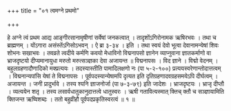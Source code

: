 +++
title = "०१ त्वमग्ने प्रथमो"

+++

हे अग्ने त्वं प्रथम आद्य आङ्गीरसानामृषीणां सर्वेषां जनकत्वात् । तादृशोंऽगिरोनामक ऋषिरभवः । तथा च ब्राह्मणम् । योंऽगारा असंस्तेंऽगिसोऽभवन् । ऐ ब्रा ३-३४ । इति । तथा स्वयं देवो भूत्वा देवानामन्येषां शिवः शोभनः सखाभवः । तवव्रते त्वदीये कर्मणि कवयो मेधाविनो विद्मनापसो ज्ञानेन व्याप्नुवाना ज्ञातकर्माणो वा भ्राजदृष्टयो दीप्यमानायुधा मरुतो मरुत्सञ्ज्ञका देवा अजायन्त ॥ विद्मनापसः । विद ज्ञाने । विद्मो वेदनम् । बहुलग्रहणादौणादिको मक्प्रत्ययः । तदस्यास्तीति पामादिलक्षणो नः (पा ५-२-१००) प्रत्ययस्वरेणान्तोदात्तत्वम् । विद्मनान्यपांसि येषां ते विद्मनापसः । पूर्वपदस्यान्येषामपि दृत्यत इति दृतिग्रहणादवग्रहसमयेऽपि दीर्घत्वम् । अजायन्त । जनी प्रादुर्भावे । तस्य श्यनि ज्ञाजनोर्जा (पा ७-३-७९) इति जादेशः । भ्राजदृष्टयः । भ्राजृ दीप्तौ । व्यत्ययेन शतृ । तस्य लसार्वधातुकानुदात्तत्वे धातुस्वरः । ऋषी गतावित्यस्मात् क्तिच् क्तौ च सञ्ज्ञायामिति क्तिजन्त ऋष्विशब्दः । ततो बहुव्रीहौ पूर्वपदप्रकृतिस्वरत्वं ॥ १ ॥